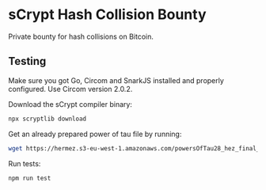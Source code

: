 # sCrypt Hash Collision Bounty

Private bounty for hash collisions on Bitcoin.

## Testing

Make sure you got Go, Circom and SnarkJS installed and properly configured. Use Circom version 2.0.2.

Download the sCrypt compiler binary:
```sh
npx scryptlib download 
```

Get an already prepared power of tau file by running:
```sh
wget https://hermez.s3-eu-west-1.amazonaws.com/powersOfTau28_hez_final_22.ptau -O pot22_final.ptau
```

Run tests:
```sh
npm run test
```
